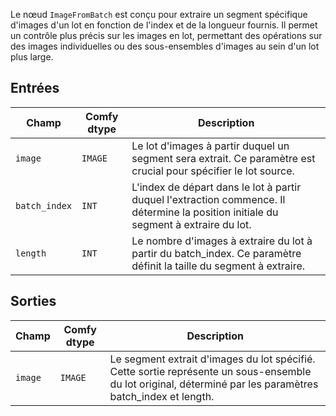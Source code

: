 Le nœud `ImageFromBatch` est conçu pour extraire un segment spécifique d'images d'un lot en fonction de l'index et de la longueur fournis. Il permet un contrôle plus précis sur les images en lot, permettant des opérations sur des images individuelles ou des sous-ensembles d'images au sein d'un lot plus large.

## Entrées

| Champ          | Comfy dtype | Description                                                                           |
|----------------|-------------|---------------------------------------------------------------------------------------|
| `image`        | `IMAGE`     | Le lot d'images à partir duquel un segment sera extrait. Ce paramètre est crucial pour spécifier le lot source. |
| `batch_index`  | `INT`       | L'index de départ dans le lot à partir duquel l'extraction commence. Il détermine la position initiale du segment à extraire du lot. |
| `length`       | `INT`       | Le nombre d'images à extraire du lot à partir du batch_index. Ce paramètre définit la taille du segment à extraire. |

## Sorties

| Champ | Comfy dtype | Description                                                                                   |
|-------|-------------|-----------------------------------------------------------------------------------------------|
| `image` | `IMAGE`    | Le segment extrait d'images du lot spécifié. Cette sortie représente un sous-ensemble du lot original, déterminé par les paramètres batch_index et length. |
